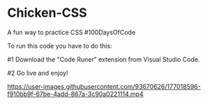 # Chicken-CSS

A fun way to practice CSS 
#100DaysOfCode

To run this code you have to do this:

#1 Download the "Code Runer" extension from Visual Studio Code.

#2 Go live and enjoy!


https://user-images.githubusercontent.com/93670626/177018596-f910bb9f-67be-4add-867a-3c90a0221114.mp4

